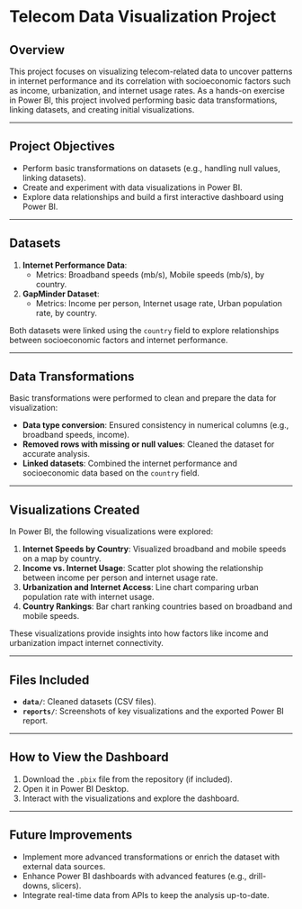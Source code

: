 


# **Telecom Data Visualization Project**  

## **Overview**  
This project focuses on visualizing telecom-related data to uncover patterns in internet performance and its correlation with socioeconomic factors such as income, urbanization, and internet usage rates. As a hands-on exercise in Power BI, this project involved performing basic data transformations, linking datasets, and creating initial visualizations.

---

## **Project Objectives**  
- Perform basic transformations on datasets (e.g., handling null values, linking datasets).
- Create and experiment with data visualizations in Power BI.
- Explore data relationships and build a first interactive dashboard using Power BI.

---

## **Datasets**  
1. **Internet Performance Data**:  
   - Metrics: Broadband speeds (mb/s), Mobile speeds (mb/s), by country.  
2. **GapMinder Dataset**:  
   - Metrics: Income per person, Internet usage rate, Urban population rate, by country.  

Both datasets were linked using the `country` field to explore relationships between socioeconomic factors and internet performance.

---

## **Data Transformations**  
Basic transformations were performed to clean and prepare the data for visualization:  
- **Data type conversion**: Ensured consistency in numerical columns (e.g., broadband speeds, income).  
- **Removed rows with missing or null values**: Cleaned the dataset for accurate analysis.  
- **Linked datasets**: Combined the internet performance and socioeconomic data based on the `country` field.

---

## **Visualizations Created**  
In Power BI, the following visualizations were explored:  
1. **Internet Speeds by Country**: Visualized broadband and mobile speeds on a map by country.  
2. **Income vs. Internet Usage**: Scatter plot showing the relationship between income per person and internet usage rate.  
3. **Urbanization and Internet Access**: Line chart comparing urban population rate with internet usage.  
4. **Country Rankings**: Bar chart ranking countries based on broadband and mobile speeds.

These visualizations provide insights into how factors like income and urbanization impact internet connectivity.

---

## **Files Included**  
- **`data/`**: Cleaned datasets (CSV files).  
- **`reports/`**: Screenshots of key visualizations and the exported Power BI report.  

---

## **How to View the Dashboard**  
1. Download the `.pbix` file from the repository (if included).  
2. Open it in Power BI Desktop.  
3. Interact with the visualizations and explore the dashboard.  

---

## **Future Improvements**  
- Implement more advanced transformations or enrich the dataset with external data sources.  
- Enhance Power BI dashboards with advanced features (e.g., drill-downs, slicers).  
- Integrate real-time data from APIs to keep the analysis up-to-date.
